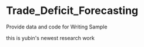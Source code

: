 # Trade_Deficit_Forecasting
Provide data and code for Writing Sample

this is yubin's newest research work
